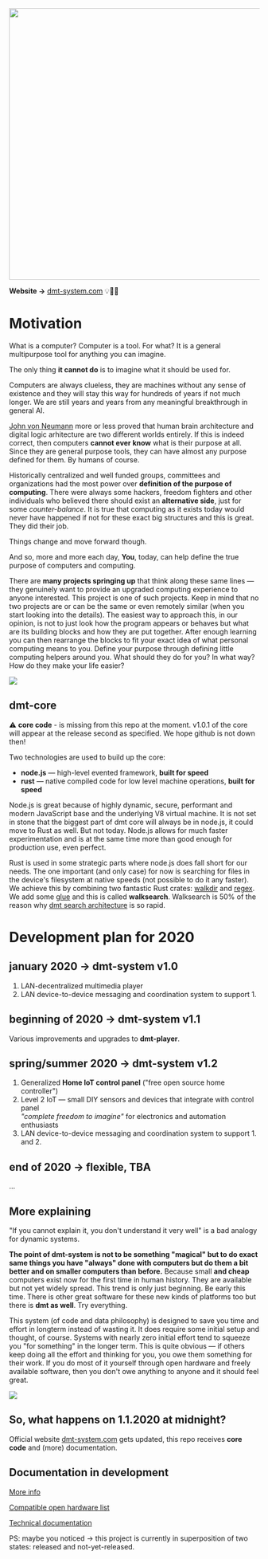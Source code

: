 <img src="https://github.com/uniqpath/info/blob/master/assets/img/dmt_title_release.png?raw=true&ver=5" width="545px">

**Website →** [dmt-system.com](https://dmt-system.com) 💡🚀🎸

# Motivation

What is a computer? Computer is a tool. For what? It is a general multipurpose tool for anything you can imagine.

The only thing **it cannot do** is to imagine what it should be used for.

Computers are always clueless, they are machines without any sense of existence and they will stay this way for hundreds of years if not much longer. We are still years and years from any meaningful breakthrough in general AI.

<a href="https://en.wikipedia.org/wiki/John_von_Neumann">John von Neumann</a> more or less proved that human brain architecture and digital logic arhitecture are two different worlds entirely. If this is indeed correct, then computers **cannot ever know** what is their purpose at all. Since they are general purpose tools, they can have almost any purpose defined for them. By humans of course.

Historically centralized and well funded groups, committees and organizations had the most power over **definition of the purpose of computing**. There were always some hackers, freedom fighters and other individuals who believed there should exist an **alternative side**, just for some *counter-balance*. It is true that computing as it exists today would never have happened if not for these exact big structures and this is great. They did their job.

Things change and move forward though.

And so, more and more each day, **You**, today, can help define the true purpose of computers and computing.

There are **many projects springing up** that think along these same lines — they genuinely want to provide an upgraded computing experience to anyone interested. This project is one of such projects. Keep in mind that no two projects are or can be the same or even remotely similar (when you start looking into the details). The easiest way to approach this, in our opinion, is not to just look how the program appears or behaves but what are its building blocks and how they are put together. After enough learning you can then rearrange the blocks to fit your exact idea of what personal computing means to you. Define your purpose through defining little computing helpers around you. What should they do for you? In what way? How do they make your life easier?

<img src="https://github.com/uniqpath/info/blob/master/assets/img/screens/screen4.jpg?raw=true">

## dmt-core

⚠️ **core code** - is missing from this repo at the moment. v1.0.1 of the core will appear at the release second as specified. We hope github is not down then!

Two technologies are used to build up the core:

- **node.js** — high-level evented framework, **built for speed**
- **rust** — native compiled code for low level machine operations, **built for speed**

Node.js is great because of highly dynamic, secure, performant and modern JavaScript base and the underlying V8 virtual machine. It is not set in stone that the biggest part of dmt core will always be in node.js, it could move to Rust as well. But not today. Node.js allows for much faster experimentation and is at the same time more than good enough for production use, even perfect.

Rust is used in some strategic parts where node.js does fall short for our needs. The one important (and only case) for now is searching for files in the device's filesystem at native speeds (not possible to do it any faster). We achieve this by combining two fantastic Rust crates: [walkdir](https://docs.rs/crate/walkdir) and [regex](https://docs.rs/crate/regex). We add some [glue](https://github.com/uniqpath/dmt/blob/master/core/rust/walksearch/src/main.rs) and this is called **walksearch**. Walksearch is 50% of the reason why [dmt search architecture](https://github.com/uniqpath/info/tree/master/docs#search-architecture) is so rapid.

# Development plan for 2020

## january 2020 → dmt-system v1.0

1. LAN-decentralized multimedia player
2. LAN device-to-device messaging and coordination system to support 1.

## beginning of 2020 → dmt-system v1.1

Various improvements and upgrades to **dmt-player**.

## spring/summer 2020 → dmt-system v1.2

1. Generalized **Home IoT control panel** ("free open source home controller")
2. Level 2 IoT — small DIY sensors and devices that integrate with control panel<br>
   *"complete freedom to imagine"* for electronics and automation enthusiasts
3. LAN device-to-device messaging and coordination system to support 1. and 2.

## end of 2020 → flexible, TBA

...

## More explaining

"If you cannot explain it, you don't understand it very well" is a bad analogy for dynamic systems.

**The point of dmt-system is not to be something "magical" but to do exact same things you have "always" done with computers but do them a bit better and on smaller computers than before.** Because small **and cheap** computers exist now for the first time in human history. They are available but not yet widely spread. This trend is only just beginning. Be early this time. There is other great software for these new kinds of platforms too but there is **dmt as well**. Try everything.

This system (of code and data philosophy) is designed to save you time and effort in longterm instead of wasting it. It does require some initial setup and thought, of course. Systems with nearly zero initial effort tend to squeeze you "for something" in the longer term. This is quite obvious — if others keep doing all the effort and thinking for you, you owe them something for their work. If you do most of it yourself through open hardware and freely available software, then you don't owe anything to anyone and it should feel great.

<img src="https://github.com/uniqpath/info/blob/master/assets/img/alternity.jpg?raw=true">

## So, what happens on 1.1.2020 at midnight?

Official website [dmt-system.com](https://dmt-system.com) gets updated, this repo receives **core code** and (more) documentation.

## Documentation in development

[More info](https://github.com/uniqpath/info)

[Compatible open hardware list](https://github.com/uniqpath/info/blob/master/hardware)

[Technical documentation](https://github.com/uniqpath/info/tree/master/docs)

PS: maybe you noticed → this project is currently in superposition of two states: released and not-yet-released.
